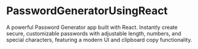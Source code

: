 # PasswordGeneratorUsingReact
A powerful Password Generator app built with React. Instantly create secure, customizable passwords with adjustable length, numbers, and special characters, featuring a modern UI and clipboard copy functionality.
